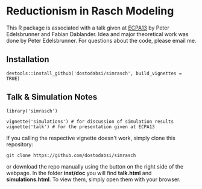 # Reductionism in Rasch Modeling
This R package is associated with a talk given at [ECPA13](http://www.ecpa13.com/) by Peter Edelsbrunner and Fabian Dablander. Idea and major theoretical work was done by Peter Edelsbrunner. For questions about the code, please email me.

## Installation
```{r}
devtools::install_github('dostodabsi/simrasch', build_vignettes = TRUE)
```

## Talk & Simulation Notes
```{r}
library('simrasch')

vignette('simulations') # for discussion of simulation results
vignette('talk') # for the presentation given at ECPA13
```

If you calling the respective vignette doesn't work, simply clone this repository:

```{r}
git clone https://github.com/dostodabsi/simrasch
```

or download the repo manually using the button on the right side of the webpage. In the folder **inst/doc** you will find **talk.html** and **simulations.html**. To view them, simply open them with your browser.
